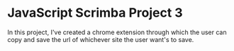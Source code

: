 # JavaScript Scrimba Project 3

In this project, I've created a chrome extension through which the user can copy and save the url of whichever site the user want's to save.
